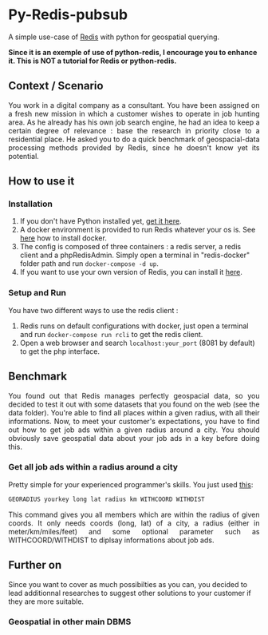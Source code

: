 # Py-Redis-pubsub
A simple use-case of [Redis](https://redis.io/) with python for geospatial querying.


**Since it is an exemple of use of python-redis, I encourage you to enhance it. This is NOT a tutorial for Redis or python-redis.**

## Context / Scenario
<p align="justify">
You work in a digital company as a consultant. You have been assigned on a fresh new mission in which a customer wishes to operate in job hunting area. As he already has his own job search engine, he had an idea to keep a certain degree of relevance : base the research in priority close to a residential place. He asked you to do a quick benchmark of geospacial-data processing methods provided by Redis, since he doesn't know yet its potential.
</p>

## How to use it

### Installation
1. If you don't have Python installed yet, [get it here](https://www.python.org/downloads/).
2. A docker environment is provided to run Redis whatever your os is. See [here](https://www.docker.com) how to install docker. 
3. The config is composed of three containers : a redis server, a redis client and a phpRedisAdmin. Simply open a terminal in "redis-docker" folder path and run `docker-compose -d up`.
4. If you want to use your own version of Redis, you can install it [here](https://redis.io/download).

### Setup and Run
You have two different ways to use the redis client :
1. Redis runs on default configurations with docker, just open a terminal and run `docker-compose run rcli` to get the redis client.
2. Open a web browser and search `localhost:your_port` (8081 by default) to get the php interface.

## Benchmark
<p align="justify">
You found out that Redis manages perfectly geospacial data, so you decided to test it out with some datasets that you found on the web (see the data folder). You're able to find all places within a given radius, with all their informations. Now, to meet your customer's expectations, you have to find out how to get job ads within a given radius around a city. You should obviously save geospatial data about your job ads in a key before doing this.
</p>  

### Get all job ads within a radius around a city
Pretty simple for your experienced programmer's skills. You just used [this](https://redis.io/commands/georadius):
```bash
GEORADIUS yourkey long lat radius km WITHCOORD WITHDIST
```
<p align="justify">
This command gives you all members which are within the radius of given coords. It only needs coords (long, lat) of a city, a radius (either in meter/km/miles/feet) and some optional parameter such as WITHCOORD/WITHDIST to diplsay informations about job ads.
</p>  

## Further on
Since you want to cover as much possibilties as you can, you decided to lead additionnal researches to suggest other solutions to your customer if they are more suitable.

### Geospatial in other main DBMS
